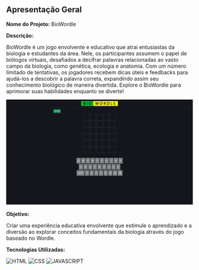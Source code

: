 ## Apresentação Geral

**Nome do Projeto:** BioWordle

**Descrição:**

BioWordle é um jogo envolvente e educativo que atrai entusiastas da biologia e estudantes da área. Nele, os participantes assumem o papel de biólogos virtuais, 
desafiados a decifrar palavras relacionadas ao vasto campo da biologia, como genética, ecologia e anatomia. Com um número limitado de tentativas, os jogadores 
recebem dicas úteis e feedbacks para ajudá-los a descobrir a palavra correta, expandindo assim seu conhecimento biológico de maneira divertida. Explore o 
BioWordle para aprimorar suas habilidades enquanto se diverte!

![demo](https://raw.githubusercontent.com/Edssaac/biowordle/main/source/assets/images/biowordle.gif)

**Objetivo:**

Criar uma experiência educativa envolvente que estimule o aprendizado e a diversão ao explorar conceitos fundamentais da biologia através do jogo baseado no Wordle.

**Tecnologias Utilizadas:**

![HTML](https://img.shields.io/badge/HTML5-E34F26?style=for-the-badge&logo=html5&logoColor=white)
![CSS](https://img.shields.io/badge/CSS3-1572B6?style=for-the-badge&logo=css3&logoColor=white)
![JAVASCRIPT](https://img.shields.io/badge/JavaScript-323330?style=for-the-badge&logo=javascript&logoColor=F7DF1E)
